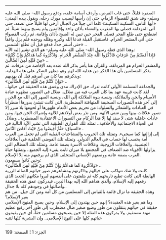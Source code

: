 ------------------------------------------------------------------------

الصفرة قليلاً، حتى غاب القرص، وأردف أسامة خلفه، ودفع رسول الله- صلى الله
عليه وسلم- وقد شنق للقصواء الزمام، حتى إن رأسها ليصيب مورك رحله، ويقول
بيده اليمنى: «أيها الناس، السكينة السكينة» كلما اتى جبلاً من الجبال أرخى
لها قليلاً حتى تصعد. حتى أتى المزدلفة فصلى بها المغرب والعشاء بأذان واحد
وإقامتين ولم يسبح بينهما شيئاً. ثم اضطجع حتى طلع الفجر فصلى الفجر حين
تبين له الصبح بأذان وإقامة، ثم ركب القصواء حتى أتى المشعر الحرام.
فاستقبل القبلة فدعا الله وكبره وهلله ووحده فلم يزل واقفاً حتى أسفر جداً،
فدفع قبل أن تطلع الشمس» ..  
وهذا الذي فعله رسول الله- صلى الله عليه وسلم- هو الذي تشير إليه الآية:  
«فَإِذا أَفَضْتُمْ مِنْ عَرَفاتٍ فَاذْكُرُوا اللَّهَ عِنْدَ الْمَشْعَرِ الْحَرامِ. وَاذْكُرُوهُ كَما هَداكُمْ
وَإِنْ كُنْتُمْ مِنْ قَبْلِهِ لَمِنَ الضَّالِّينَ» ..  
والمشعر الحرام هو المزدلفة. والقرآن هنا يأمر بذكر الله عنده بعد الإفاضة
من عرفات. ثم يذكر المسلمين بأن هذا الذكر من هداية الله لهم وهو مظهر
الشكر على هذه الهداية. ويذكرهم بما كان من أمرهم قبل أن يهديهم:  
«وَإِنْ كُنْتُمْ مِنْ قَبْلِهِ لَمِنَ الضَّالِّينَ» ..  
والجماعة المسلمة الأولى كانت تدرك حق الإدراك مدى وعمق هذه الحقيقة في
حياتها.. لقد كانت قريبة عهد بما كان العرب فيه من ضلال.. ضلال في التصور،
مظهره عبادة الأصنام والجن والملائكة، ونسبة بنوة الملائكة إلى الله، ونسبة
الصهر إلى الله مع الجن.. إلى آخر هذه التصورات السخيفة المتهافتة
المضطربة، التي كانت تنشئ بدورها اضطراباً في العبادات والشعائر والسلوك: من
تحريم بعض الأنعام ظهورها أو لحومها بلا مبرر إلا تصور علاقات بينها وبين
شتى الآلهة. ومن نذر بعض أولادهم للآلهة وإشراك الجن فيها. ومن عادات
جاهلية شتى لا سند لها إلا هذا الركام من التصورات الاعتقادية المضطربة..
وضلال في الحياة الاجتماعية والأخلاقية.. تمثله تلك الفوارق الطبقية التي
تشير الآية التالية في السياق: «ثُمَّ أَفِيضُوا مِنْ حَيْثُ أَفاضَ النَّاسُ» .  
إلى إزالتها كما سيجيء. وتمثله تلك الحروب والمشاحنات القبلية التي لم تجعل
من العرب أمة يحسب لها حساب في العالم الدولي. وتمثله تلك الفوضى الخلقية
في العلاقات الجنسية، والعلاقات الزوجية، وعلاقات الأسرة بصفة عامة. وتمثله
تلك المظالم التي يزاولها الأقوياء ضد الضعاف في المجتمع بلا ميزان ثابت
يفيء إليه الجميع.. وتمثلها حياة العرب بصفة عامة ووضعهم الإنساني المتخلف
الذي لم يرفعهم منه إلا الإسلام.  
وحين كانوا يسمعون:  
«وَاذْكُرُوهُ كَما هَداكُمْ وَإِنْ كُنْتُمْ مِنْ قَبْلِهِ لَمِنَ الضَّالِّينَ» ..  
كانت ولا شك تتواكب على خيالهم وذاكرتهم ومشاعرهم صور حياتهم الضالة الزرية
الهابطة التي كانت تطبع تاريخهم كله ثم يتلفتون على أنفسهم ليروا مكانهم
الجديد الذي رفعهم إليه الإسلام، والذي هداهم الله إليه بهذا الدين،
فيدركون عمق هذه الحقيقة وأصالتها في وجودهم كله بلا جدال..  
وهذه الحقيقة ما تزال قائمة بالقياس إلى المسلمين من كل أمة ومن كل جيل..
من هم بغير الإسلام؟  
وما هم بغير هذه العقيدة؟ إنهم حين يهتدون إلى الإسلام، وحين يصبح المنهج
الإسلامي حقيقة في حياتهم ينتقلون من طور وضيع صغير ضال مضطرب إلى طور آخر
رفيع عظيم مهتد مستقيم. ولا يدركون هذه النقلة إلا حين يصبحون مسلمين حقاً،
أي حين يقيمون حياتهم كلها على النهج الإسلامي.. وإن البشرية كلها لتتيه

------------------------------------------------------------------------

الجزء: 1 ¦ الصفحة: 199
